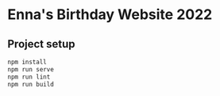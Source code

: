 # Enna's Birthday Website 2022

## Project setup
```js
npm install
npm run serve
npm run lint
npm run build
```
